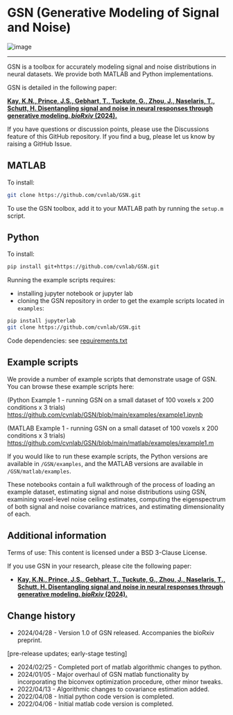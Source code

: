 # GSN (Generative Modeling of Signal and Noise)

![image](https://github.com/cvnlab/GSN/assets/35503086/eb433f19-a957-47e5-88c1-652779ef6d78)

-------------------------------------------------------------------------------------------

GSN is a toolbox for accurately modeling signal and noise distributions in neural datasets. We provide both MATLAB and Python implementations. 

GSN is detailed in the following paper:

**[Kay, K.N., Prince, J.S., Gebhart, T., Tuckute, G., Zhou, J., Naselaris, T., Schutt, H. Disentangling signal and noise in neural responses through generative modeling. *bioRxiv* (2024).](https://www.biorxiv.org/content/10.1101/2024.04.22.590510v1)**

If you have questions or discussion points, please use the Discussions
feature of this GitHub repository. If you find a bug, 
please let us know by raising a GitHub Issue.

## MATLAB

To install: 

```bash
git clone https://github.com/cvnlab/GSN.git
```

To use the GSN toolbox, add it to your MATLAB path by running the `setup.m` script.

## Python

To install: 

```bash
pip install git+https://github.com/cvnlab/GSN.git
```

Running the example scripts requires:

- installing jupyter notebook or jupyter lab
- cloning the GSN repository in order to get the example scripts located in `examples`:

```bash
pip install jupyterlab
git clone https://github.com/cvnlab/GSN.git
```

Code dependencies: see [requirements.txt](./requirements.txt)

## Example scripts

We provide a number of example scripts that demonstrate usage of GSN. You can browse these example scripts here:

(Python Example 1 - running GSN on a small dataset of 100 voxels x 200 conditions x 3 trials) 
https://github.com/cvnlab/GSN/blob/main/examples/example1.ipynb

(MATLAB Example 1 - running GSN on a small dataset of 100 voxels x 200 conditions x 3 trials) 
https://github.com/cvnlab/GSN/blob/main/matlab/examples/example1.m

If you would like to run these example scripts, the Python versions are available in `/GSN/examples`, and the MATLAB versions are available in `/GSN/matlab/examples`.

These notebooks contain a full walkthrough of the process of loading an example dataset, estimating signal and noise distributions using GSN, examining voxel-level noise ceiling estimates, computing the eigenspectrum of both signal and noise covariance matrices, and estimating dimensionality of each. 

## Additional information

Terms of use: This content is licensed under a BSD 3-Clause License.

If you use GSN in your research, please cite the following paper:

* **[Kay, K.N., Prince, J.S., Gebhart, T., Tuckute, G., Zhou, J., Naselaris, T., Schutt, H. Disentangling signal and noise in neural responses through generative modeling. *bioRxiv* (2024).](https://www.biorxiv.org/content/10.1101/2024.04.22.590510v1)**

## Change history

* 2024/04/28 - Version 1.0 of GSN released. Accompanies the bioRxiv preprint.

[pre-release updates; early-stage testing]
* 2024/02/25 - Completed port of matlab algorithmic changes to python. 
* 2024/01/05 - Major overhaul of GSN matlab functionality by incorporating the biconvex optimization procedure, other minor tweaks.
* 2022/04/13 - Algorithmic changes to covariance estimation added.
* 2022/04/08 - Initial python code version is completed. 
* 2022/04/06 - Initial matlab code version is completed. 


